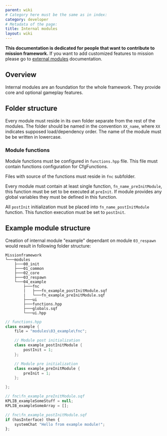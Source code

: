 ```yaml
---
parent: wiki
# Category here must be the same as in index:
category: developer
# Metadata of the page:
title: Internal modules
layout: wiki
---
```


**This documentation is dedicated for people that want to contribute to mission framework.**
If you want to add customized features to mission please go to [external modules](external_module) documentation.

## Overview

Internal modules are an foundation for the whole framework.
They provide core and optional gameplay features. 

## Folder structure

Every module must reside in its own folder separate from the rest of the modules. The folder should be named in the convention `XX_name`, where `XX` indicates supposed load/dependency order. The name of the module must be be written in lowercase.

### Module functions

Module functions must be configured in `functions.hpp` file.
This file must contain functions configuration for CfgFunctions.

Files with source of the functions must reside in `fnc` subfolder.

Every module must contain at least single function, `fn_name_preInitModule`, this function must be set to be executed at `preInit`. If module provides any global variables they must be defined in this function.

All `postInit` initialization must be placed into `fn_name_postInitModule` function. This function execution must be set to `postInit`.


## Example module structure

Creation of internal module "example" dependant on module `03_respawn` would result in following folder structure:
```
Missionframework
└───modules
    ├───00_init
    ├───01_common
    ├───02_core
    ├───03_respawn
    └───04_example
        ├───fnc
        |   ├───fn_example_postInitModule.sqf
        |   └───fn_example_preInitModule.sqf
        ├───ui
        ├───functions.hpp
        ├───globals.sqf
        └───ui.hpp
```


```cpp
// functions.hpp
class example {
    file = "modules\03_example\fnc";

    // Module post initialization
    class example_postInitModule {
        postInit = 1;
    };

    // Module pre initialization
    class example_preInitModule {
        preInit = 1;
    };

};
```


```js
// fnc\fn_example_preInitModule.sqf
KPLIB_exampleSomeStuff = null;
KPLIB_exampleSomeArray = [];
```

```js
// fnc\fn_example_postInitModule.sqf
if (hasInterface) then {
    systemChat "Hello from example module!";
};
```
